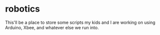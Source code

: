 robotics
========
This'll be a place to store some scripts my kids and I are working on using Arduino, Xbee, and whatever else we run into.
